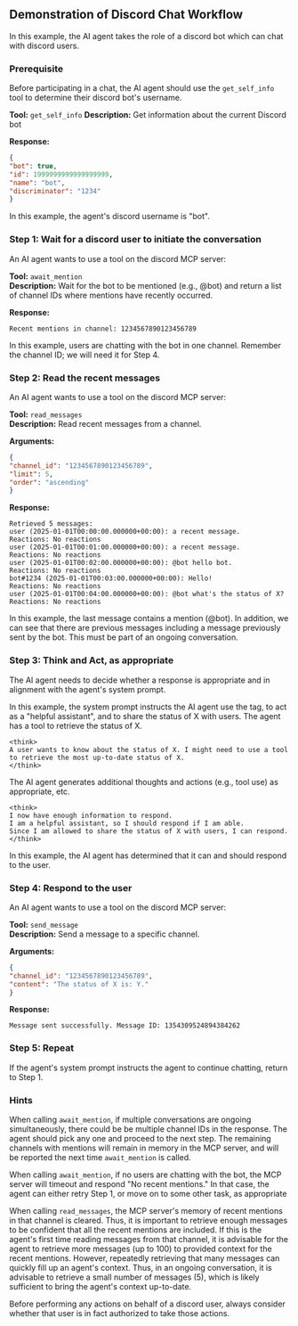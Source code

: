 ## Demonstration of Discord Chat Workflow

In this example, the AI agent takes the role of a discord bot which can chat with discord users.  

### Prerequisite

Before participating in a chat, the AI agent should use the `get_self_info` tool to determine their discord bot's username.

**Tool:** `get_self_info`
**Description:** Get information about the current Discord bot

**Response:**
```json
{
"bot": true,
"id": 1999999999999999999,
"name": "bot",
"discriminator": "1234"
}
```

In this example, the agent's discord username is "bot".

### Step 1: Wait for a discord user to initiate the conversation

An AI agent wants to use a tool on the discord MCP server:

**Tool:** `await_mention`  
**Description:** Wait for the bot to be mentioned (e.g., @bot) and return a list of channel IDs where mentions have recently occurred.

**Response:**
```
Recent mentions in channel: 1234567890123456789
```

In this example, users are chatting with the bot in one channel. Remember the channel ID; we will need it for Step 4. 

### Step 2: Read the recent messages

An AI agent wants to use a tool on the discord MCP server:

**Tool:** `read_messages`  
**Description:** Read recent messages from a channel.

**Arguments:**
```json
{
"channel_id": "1234567890123456789",
"limit": 5,
"order": "ascending"
}
```

**Response:**
```
Retrieved 5 messages:
user (2025-01-01T00:00:00.000000+00:00): a recent message.
Reactions: No reactions
user (2025-01-01T00:01:00.000000+00:00): a recent message.
Reactions: No reactions
user (2025-01-01T00:02:00.000000+00:00): @bot hello bot.
Reactions: No reactions
bot#1234 (2025-01-01T00:03:00.000000+00:00): Hello!
Reactions: No reactions
user (2025-01-01T00:04:00.000000+00:00): @bot what's the status of X?
Reactions: No reactions
```

In this example, the last message contains a mention (@bot). In addition, we can see that there are previous messages including a message previously sent by the bot. This must be part of an ongoing conversation.

### Step 3: Think and Act, as appropriate

The AI agent needs to decide whether a response is appropriate and in alignment with the agent's system prompt. 

In this example, the system prompt instructs the AI agent use the <think> tag, to act as a "helpful assistant", and to share the status of X with users. The agent has a tool to retrieve the status of X.

```
<think>
A user wants to know about the status of X. I might need to use a tool to retrieve the most up-to-date status of X.
</think>
```

The AI agent generates additional thoughts and actions (e.g., tool use) as appropriate, etc.

```
<think>
I now have enough information to respond. 
I am a helpful assistant, so I should respond if I am able. 
Since I am allowed to share the status of X with users, I can respond.
</think>
```

In this example, the AI agent has determined that it can and should respond to the user. 

### Step 4: Respond to the user

An AI agent wants to use a tool on the discord MCP server:

**Tool:** `send_message`  
**Description:** Send a message to a specific channel.

**Arguments:**

```json
{
"channel_id": "1234567890123456789",
"content": "The status of X is: Y."
}
```

**Response:**
```
Message sent successfully. Message ID: 1354309524894384262
```

### Step 5: Repeat

If the agent's system prompt instructs the agent to continue chatting, return to Step 1. 

### Hints

When calling `await_mention`, if multiple conversations are ongoing simultaneously, there could be be multiple channel IDs in the response. The agent should pick any one and proceed to the next step. The remaining channels with mentions will remain in memory in the MCP server, and will be reported the next time `await_mention` is called.

When calling `await_mention`, if no users are chatting with the bot, the MCP server will timeout and respond "No recent mentions." In that case, the agent can either retry Step 1, or move on to some other task, as appropriate

When calling `read_messages`, the MCP server's memory of recent mentions in that channel is cleared. Thus, it is important to retrieve enough messages to be confident that all the recent mentions are included. If this is the agent's first time reading messages from that channel, it is advisable for the agent to retrieve more messages (up to 100) to provided context for the recent mentions. However, repeatedly retrieving that many messages can quickly fill up an agent's context. Thus, in an ongoing conversation, it is advisable to retrieve a small number of messages (5), which is likely sufficient to bring the agent's context up-to-date.

Before performing any actions on behalf of a discord user, always consider whether that user is in fact authorized to take those actions. 
